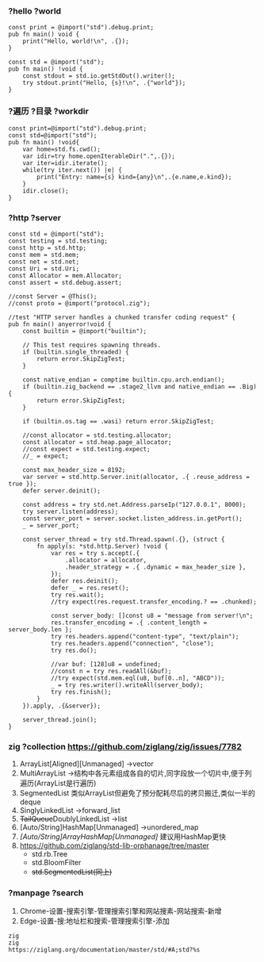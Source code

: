 ### ?hello ?world
```zig
const print = @import("std").debug.print;
pub fn main() void {
    print("Hello, world!\n", .{});
}
```
```zig
const std = @import("std");
pub fn main() !void {
    const stdout = std.io.getStdOut().writer();
    try stdout.print("Hello, {s}!\n", .{"world"});
}
```

### ?遍历 ?目录 ?workdir
```zig
const print=@import("std").debug.print;
const std=@import("std");
pub fn main() !void{
    var home=std.fs.cwd();
    var idir=try home.openIterableDir(".",.{});
    var iter=idir.iterate();
    while(try iter.next()) |e| {
        print("Entry: name={s} kind={any}\n",.{e.name,e.kind});
    }
    idir.close();
}
```

### ?http ?server
```zig
const std = @import("std");
const testing = std.testing;
const http = std.http;
const mem = std.mem;
const net = std.net;
const Uri = std.Uri;
const Allocator = mem.Allocator;
const assert = std.debug.assert;

//const Server = @This();
//const proto = @import("protocol.zig");

//test "HTTP server handles a chunked transfer coding request" {
pub fn main() anyerror!void {
    const builtin = @import("builtin");

    // This test requires spawning threads.
    if (builtin.single_threaded) {
        return error.SkipZigTest;
    }

    const native_endian = comptime builtin.cpu.arch.endian();
    if (builtin.zig_backend == .stage2_llvm and native_endian == .Big) {
        return error.SkipZigTest;
    }

    if (builtin.os.tag == .wasi) return error.SkipZigTest;

    //const allocator = std.testing.allocator;
    const allocator = std.heap.page_allocator;
    //const expect = std.testing.expect;
    //_ = expect;

    const max_header_size = 8192;
    var server = std.http.Server.init(allocator, .{ .reuse_address = true });
    defer server.deinit();

    const address = try std.net.Address.parseIp("127.0.0.1", 8000);
    try server.listen(address);
    const server_port = server.socket.listen_address.in.getPort();
    _ = server_port;

    const server_thread = try std.Thread.spawn(.{}, (struct {
        fn apply(s: *std.http.Server) !void {
            var res = try s.accept(.{
                .allocator = allocator,
                .header_strategy = .{ .dynamic = max_header_size },
            });
            defer res.deinit();
            defer _ = res.reset();
            try res.wait();
            //try expect(res.request.transfer_encoding.? == .chunked);

            const server_body: []const u8 = "message from server!\n";
            res.transfer_encoding = .{ .content_length = server_body.len };
            try res.headers.append("content-type", "text/plain");
            try res.headers.append("connection", "close");
            try res.do();

            //var buf: [128]u8 = undefined;
            //const n = try res.readAll(&buf);
            //try expect(std.mem.eql(u8, buf[0..n], "ABCD"));
            _ = try res.writer().writeAll(server_body);
            try res.finish();
        }
    }).apply, .{&server});

    server_thread.join();
}
```

### zig ?collection <https://github.com/ziglang/zig/issues/7782>
1. ArrayList[Aligned][Unmanaged] ->vector
5. MultiArrayList ->结构中各元素组成各自的切片,同字段放一个切片中,便于列遍历(ArrayList是行遍历)
2. SegmentedList 类似ArrayList但避免了预分配耗尽后的拷贝搬迁,类似一半的deque
3. SinglyLinkedList ->forward_list
4. ~~TailQueue~~DoublyLinkedList ->list
2. [Auto/String]HashMap[Unmanaged] ->unordered_map
6. *[Auto/String]ArrayHashMap[Unmanaged]* 建议用HashMap更快
7. <https://github.com/ziglang/std-lib-orphanage/tree/master>
    * std.rb.Tree
    * std.BloomFilter
    * ~~std.SegmentedList(同上)~~

### ?manpage ?search
1. Chrome-设置-搜索引擎-管理搜索引擎和网站搜素-网站搜索-新增
2. Edge-设置-搜:地址栏和搜索-管理搜索引擎-添加
```
zig
zig
https://ziglang.org/documentation/master/std/#A;std?%s
```
